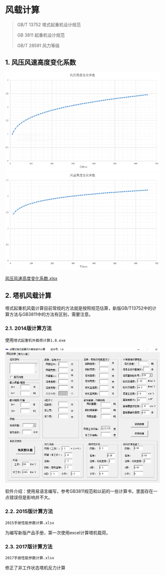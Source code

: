 # 风载计算

> GB/T 13752 塔式起重机设计规范
>
> GB 3811 起重机设计规范
>
> GB/T 28591 风力等级

## 1. 风压风速高度变化系数

![fengyaxishu](images\fengyaxishu.png)
![fengsuxishu](images\fengsuxishu.png)

[风压风速高度变化系数.xlsx](docs/风压风速高度变化系数.xlsx)

## 2. 塔机风载计算

塔式起重机风载计算目前常规的方法就是按照规范估算，新版GB/T13752中的计算方法与GB3811中的方法有区别，需要注意。

### 2.1. 2014版计算方法

使用`塔式起重机外载荷计算1.8.exe`

![2014towercranecalc](images\2014towercranecalc.png)

软件介绍：使用易语言编写，参考GB3811规范和以前的一些计算书，里面存在一点错误但是影响并不大。

### 2.2. 2015版计算方法

`2015手册性能参数计算.xlsx`

为编写新版产品手册，第一次使用excel计算塔机载荷。

### 2.3. 2017版计算方法

`2017手册性能参数计算.xlsx`

修正了非工作状态塔机反力计算